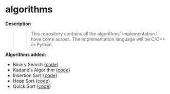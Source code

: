 # algorithms
**Description**
>>This repository contains all the algorithms' implementation I have come across. The implementation language will be C/C++ or Python.

**Algorithms added:**
- Binary Search {[code](https://github.com/albertmunda/algorithms/blob/master/ds/binary_search.c)}
- Kadane's Algorithm {[code](https://github.com/albertmunda/algorithms/blob/master/ds/kadane_algorithm.c)}
- Insertion Sort {[code](https://github.com/albertmunda/algorithms/blob/master/ds/insertion_sort.c)}
- Heap Sort {[code](https://github.com/albertmunda/algorithms/blob/master/ds/heap_sort.c)}
- Quick Sort {[code](https://github.com/albertmunda/algorithms/blob/master/ds/quick_sort.c)}

